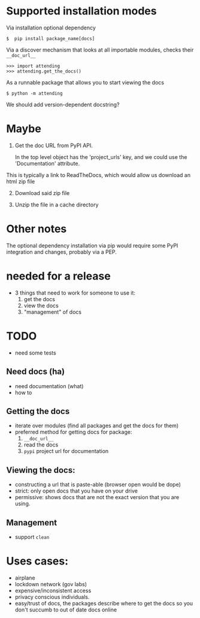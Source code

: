 

# Supported installation modes

Via installation optional dependency

```
$  pip install package_name[docs]
```


Via a discover mechanism that looks at all importable modules, checks their `__doc_url__`

```
>>> import attending
>>> attending.get_the_docs()
```


As a runnable package that allows you to start viewing the docs

```
$ python -m attending
```

We should add version-dependent docstring?


# Maybe

1. Get the doc URL from PyPI API.

    In the top level object has the 'project_urls' key, and we could use the 'Documentation' attribute.

This is typically a link to ReadTheDocs, which would allow us download an html zip file

2. Download said zip file

3. Unzip the file in a cache directory 




# Other notes

The optional dependency installation via pip would require some PyPI integration and changes, probably via a PEP.

# needed for a release
- 3 things that need to work for someone to use it:
    1) get the docs
    2) view the docs
    3) "management" of docs
  
# TODO
- need some tests
## Need docs (ha)
- need documentation (what)
- how to

## Getting the docs
- iterate over modules (find all packages and get the docs for them)
- preferred method for getting docs for package:
    1. `__doc_url__`
    1. read the docs
    1. `pypi` project url for documentation
    
## Viewing the docs:
- constructing a url that is paste-able (browser open would be dope)
- strict: only open docs that you have on your drive
- permissive: shows docs that are not the exact version that you are using. 

## Management
- support `clean`

# Uses cases:
- airplane
- lockdown network (gov labs)
- expensive/inconsistent access
- privacy conscious individuals.
- easy/trust of docs, the packages describe where to get the docs so you don't succumb to out of date docs online